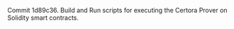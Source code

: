 Commit 1d89c36.                    Build and Run scripts for executing the Certora Prover on Solidity smart contracts.